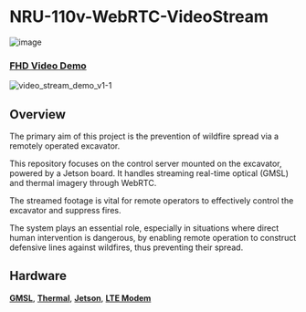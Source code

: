 # NRU-110v-WebRTC-VideoStream

![image](https://github.com/dgdgksj/NRU-110v-WebRTC-VideoStream/assets/48535768/5c83ba4f-8427-4887-93f0-245e1c6eace4)

### [FHD Video Demo](https://www.youtube.com/watch?v=yyp1LXQPe7g)
![video_stream_demo_v1-_1_](https://github.com/dgdgksj/NRU-110v-WebRTC-VideoStream/assets/48535768/59b3a863-8a8e-4029-a258-add4e5db3aae)


## Overview

The primary aim of this project is the prevention of wildfire spread via a remotely operated excavator.

This repository focuses on the control server mounted on the excavator, powered by a Jetson board. It handles streaming real-time optical (GMSL) and thermal imagery through WebRTC.

The streamed footage is vital for remote operators to effectively control the excavator and suppress fires. 

The system plays an essential role, especially in situations where direct human intervention is dangerous, by enabling remote operation to construct defensive lines against wildfires, thus preventing their spread.



## Hardware

**[GMSL](https://nnz-ipc.ru/files/documentation/neousys/ac-ar0147_datasheet.pdf)**, 
**[Thermal](http://www.indusvision.com/project/icube-pf-100/)**, 
**[Jetson](https://www.neousys-tech.com/ko/product/product-lines/in-vehicle-computing/nru-110v-nvidia-jatson-embedded-platform-gmsl-camera)**,
**[LTE Modem](https://www.eleparts.co.kr/goods/view?no=7260311)** 
